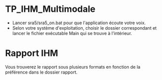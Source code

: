 # TP_IHM_Multimodale
* Lancer sra5/sra5_on.bat pour que l'application écoute votre voix.
* Selon votre système d'exploitation, choisir le dossier correspondant et lancer le fichier exécutable Main qui se trouve à l'intérieur.
# Rapport IHM
Vous trouverez le rapport sous plusieurs formats en fonction de la préférence dans le dossier rapport.
